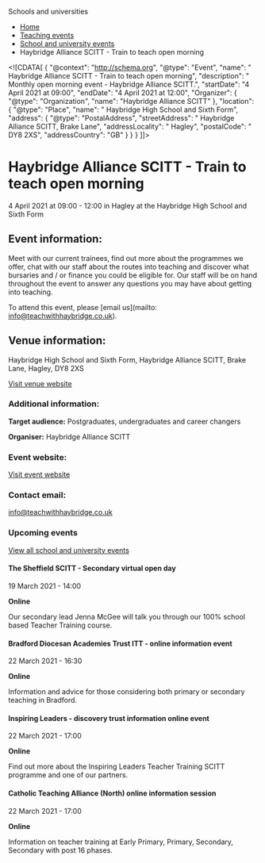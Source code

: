 Schools and universities

*   [Home](/)
*   [Teaching events](/teaching-events)
*   [School and university events](/teaching-events/training-provider-events)
*   Haybridge Alliance SCITT - Train to teach open morning

<!\[CDATA\[ { "@context": "http://schema.org", "@type": "Event", "name": " Haybridge Alliance SCITT - Train to teach open morning", "description": " Monthly open morning event - Haybridge Alliance SCITT.", "startDate": "4 April 2021 at 09:00", "endDate": "4 April 2021 at 12:00", "Organizer": { "@type": "Organization", "name": "Haybridge Alliance SCITT" }, "location": { "@type": "Place", "name": " Haybridge High School and Sixth Form", "address": { "@type": "PostalAddress", "streetAddress": " Haybridge Alliance SCITT, Brake Lane", "addressLocality": " Hagley", "postalCode": " DY8 2XS", "addressCountry": "GB" } } } \]\]>

Haybridge Alliance SCITT - Train to teach open morning
======================================================

4 April 2021 at 09:00 - 12:00 in Hagley at the Haybridge High School and Sixth Form

Event information:
------------------

Meet with our current trainees, find out more about the programmes we offer, chat with our staff about the routes into teaching and discover what bursaries and / or finance you could be eligible for. Our staff will be on hand throughout the event to answer any questions you may have about getting into teaching.

To attend this event, please [email us](mailto: info@teachwithhaybridge.co.uk).

Venue information:
------------------

Haybridge High School and Sixth Form, Haybridge Alliance SCITT, Brake Lane, Hagley, DY8 2XS

[Visit venue website](http://www.teachwithhaybridge.co.uk/ "Haybridge High School and Sixth Form")

### Additional information:

**Target audience:** Postgraduates, undergraduates and career changers

**Organiser:** Haybridge Alliance SCITT

### Event website:

[Visit event website](http://www.teachwithhaybridge.co.uk/)

### Contact email:

[info@teachwithhaybridge.co.uk](mailto:info@teachwithhaybridge.co.uk)

### Upcoming events

[View all school and university events](/teaching-events/training-provider-events)

[](/teaching-events/training-provider-events/210319-the-sheffield-scitt-secondary-virtual-open-day)

#### The Sheffield SCITT - Secondary virtual open day

19 March 2021 - 14:00

**Online**

Our secondary lead Jenna McGee will talk you through our 100% school based Teacher Training course.

[](/teaching-events/training-provider-events/210322-bradford-diocesan-academies-trust-itt-online-information-event)

#### Bradford Diocesan Academies Trust ITT - online information event

22 March 2021 - 16:30

**Online**

Information and advice for those considering both primary or secondary teaching in Bradford.

[](/teaching-events/training-provider-events/210322-inspiring-leaders-discovery-trust-information-online-event)

#### Inspiring Leaders - discovery trust information online event

22 March 2021 - 17:00

**Online**

Find out more about the Inspiring Leaders Teacher Training SCITT programme and one of our partners.

[](/teaching-events/training-provider-events/210322-catholic-teaching-alliance-north-online-information-session)

#### Catholic Teaching Alliance (North) online information session

22 March 2021 - 17:00

**Online**

Information on teacher training at Early Primary, Primary, Secondary, Secondary with post 16 phases.